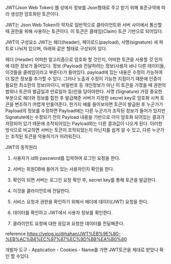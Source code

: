 JWT(Json Web Token)
웹 상에서 정보를 Json형태로 주고 받기 위해 표준규약에 따라 생성한 암호화된 토큰이다.

JWT는 Json Web Token의 약자로 일반적으로 클라이언트와 서버 사이에서 통신할 때 권한을 위해 사용하는 토큰이다. 이 토큰은 클레임(Claim) 토큰 기반으로 되어있다.

JWT의 구성요소
JWT는 헤더(header), 페이로드(payload), 서명(signature) 세 파트로 나눠져 있으며, 아래와 같은 형태로 구성되어 있다.

헤더 (Header)
어떠한 알고리즘으로 암호화 할 것인지, 어떠한 토큰을 사용할 것 인지에 대한 정보가 들어있다.
정보 (Payload)
전달하려는 정보(사용자 id나 다른 데이터들, 이것들을 클레임이라고 부른다)가 들어있다.
payload에 있는 내용은 수정이 가능하여 더 많은 정보를 추가할 수 있다. 그러나 노출과 수정이 가능한 지점이기 때문에 인증이 필요한 최소한의 정보(아이디, 비밀번호 등 개인정보가 아닌 이 토큰을 가졌을 때 권한의 범위나 토큰의 발급일과 만료일자 등)만을 담아야한다.
서명 (Signature)
가장 중요한 부분으로 헤더와 정보를 합친 후 발급해준 서버가 지정한 secret key로 암호화 시켜 토큰을 변조하기 어렵게 만들어준다.
한가지 예를 들어보자면 토큰이 발급된 후 누군가가 Payload의 정보를 수정하면 Payload에는 다른 누군가가 조작된 정보가 들어가 있지만 Signatute에는 수정되기 전의 Payload 내용을 기반으로 이미 암호화 되어있는 결과가 저장되어 있기 때문에 조작되어있는 Payload와는 다른 결과값이 나오게 된다.
이러한 방식으로 비교하면 서버는 토큰이 조작되었는지 아닌지를 쉽게 알 수 있고, 다른 누군가는 조작된 토큰을 악용하기가 어려워진다.

JWT의 동작원리
 
1. 사용자가 id와 password를 입력하여 로그인 요청을 한다.

2. 서버는 회원DB에 들어가 있는 사용자인지 확인을 한다.

3. 확인이 되면 서버는 로그인 요청 확인 후, secret key를 통해 토큰을 발급한다.

4. 이것을 클라이언트에 전달한다.

5. 서비스 요청과 권한을 확인하기 위해서 헤더에 데이터(JWT) 요청을 한다.

6. 데이터를 확인하고 JWT에서 사용자 정보를 확인한다.

7. 클라이언트 요청에 대한 응답과 요청한 데이터를 전달해준다.

reference https://velog.io/@hahan/JWT%EB%9E%80-%EB%AC%B4%EC%97%87%EC%9D%B8%EA%B0%80

개발자 도구 - Application - Cookies - Name를 가면 JWT토큰을 제대로 받았나 확인 할 수있다.